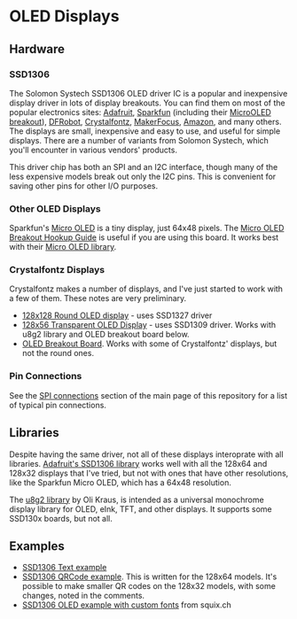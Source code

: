 # OLED Displays

## Hardware 

### SSD1306
The Solomon Systech SSD1306 OLED driver IC is a popular and inexpensive display driver in lots of display breakouts. You can find them on most of the popular electronics sites: [Adafruit](https://www.adafruit.com/product/661), [Sparkfun](https://www.sparkfun.com/products/17153) (including their [MicroOLED breakout](https://www.sparkfun.com/products/13003)), [DFRobot](https://www.dfrobot.com/product-1576.html), [Crystalfontz](https://www.crystalfontz.com/search.php?q=ssd1306&submit=Search), [MakerFocus](https://www.makerfocus.com/collections/oled), [Amazon](https://smile.amazon.com/s?k=ssd1306+oled+display), and many others. The displays are small, inexpensive and easy to use, and useful for simple displays. There are a number of variants from Solomon Systech, which you'll encounter in various vendors' products.

This driver chip has both an SPI and an I2C interface, though many of the less expensive models break out only the I2C pins. This is convenient for saving other pins for other I/O purposes.

### Other OLED Displays
Sparkfun's [Micro OLED](https://www.sparkfun.com/products/13003) is a tiny display, just 64x48 pixels. The [Micro OLED Breakout Hookup Guide](https://learn.sparkfun.com/tutorials/micro-oled-breakout-hookup-guide) is useful if you are using this board. It works best with their [Micro OLED library](https://github.com/sparkfun/SparkFun_Micro_OLED_Arduino_Library/tree/V_1.0.0).

### Crystalfontz Displays
Crystalfontz makes a number of displays, and I've just started to work with a few of them. These notes are very preliminary. 
* [128x128 Round OLED display](https://www.crystalfontz.com/product/cfal128128b0011w-128x128-round-oled-display) - uses SSD1327 driver
* [128x56 Transparent OLED Display](https://www.crystalfontz.com/product/cfal12856a00151b-128x56-transparent-oled-screen) - uses  SSD1309 driver. Works with u8g2 library and OLED breakout board below. 
* [OLED Breakout Board](https://www.crystalfontz.com/product/cfa10105-oled-breakout-board). Works with some of Crystalfontz' displays, but not the round ones. 

### Pin Connections
See the [SPI connections](../readme.md#spi-connections) section of the main page of this repository for a list of typical pin connections. 

## Libraries
Despite having the same driver, not all of these displays interoprate with all libraries. [Adafruit's SSD1306 library](https://github.com/adafruit/Adafruit_SSD1306) works well with all the 128x64 and 128x32 displays that I've tried, but not with ones that have other resolutions, like the Sparkfun Micro OLED, which has a 64x48 resolution. 

The [u8g2 library](https://github.com/olikraus/u8g2/wiki) by Oli Kraus, is intended as a universal monochrome display library for OLED, eInk, TFT, and other displays. It supports some SSD130x boards, but not all. 

## Examples
* [SSD1306 Text example](SSD1306_OLED_Example)
* [SSD1306 QRCode example](SSD1306_QRCode_Test). This is written for the 128x64 models. It's possible to make smaller QR codes on the 128x32 models, with some changes, noted in the comments.
* [SSD1306 OLED example with custom fonts](SSD1306_OLED_Example_CustomFonts) from squix.ch


